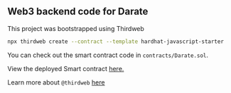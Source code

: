 ## Web3 backend code for Darate

This project was bootstrapped using Thirdweb

```bash
npx thirdweb create --contract --template hardhat-javascript-starter
```

You can check out the smart contract code in `contracts/Darate.sol`.

View the deployed Smart contract [here.](https://ftmscan.com/address/0x94031981529ce412087aac46cb43ccd6d6f7e19c)


Learn more about `@thirdweb` [here](https://portal.thirdweb.com/)